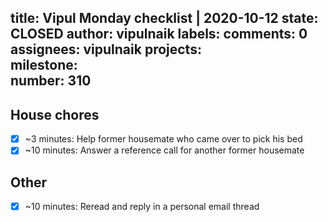 title:	Vipul Monday checklist | 2020-10-12
state:	CLOSED
author:	vipulnaik
labels:	
comments:	0
assignees:	vipulnaik
projects:	
milestone:	
number:	310
--
## House chores

- [x] ~3 minutes: Help former housemate who came over to pick his bed
- [x] ~10 minutes: Answer a reference call for another former housemate

## Other

- [x] ~10 minutes: Reread and reply in a personal email thread
